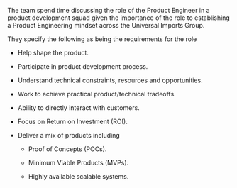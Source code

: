 The team spend time discussing the role of the Product Engineer in a product development squad given the importance of the role to establishing a Product Engineering mindset across the Universal Imports Group.

They specify the following as being the requirements for the role

- Help shape the product.

- Participate in product development process.

- Understand technical constraints, resources and opportunities.

- Work to achieve practical product/technical tradeoffs.

- Ability to directly interact with customers.

- Focus on Return on Investment (ROI).

- Deliver a mix of products including

    - Proof of Concepts (POCs).

    - Minimum Viable Products (MVPs).

    - Highly available scalable systems.
